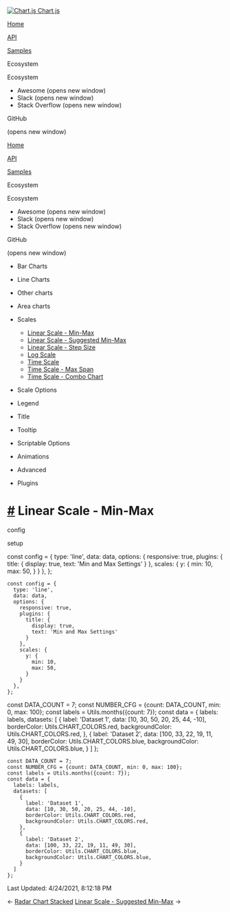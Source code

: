 <a href="/docs/3.2.0/" class="home-link router-link-active"><img src="/docs/3.2.0/favicon.ico" alt="Chart.js" class="logo" /> <span class="site-name can-hide">Chart.js</span></a>

<a href="/docs/3.2.0/" class="nav-link">Home</a>

<a href="/docs/3.2.0/api/" class="nav-link">API</a>

<a href="/docs/3.2.0/samples/" class="nav-link router-link-active">Samples</a>

<span class="title">Ecosystem</span> <span class="arrow down"></span>

<span class="title">Ecosystem</span> <span class="arrow right"></span>

-   Awesome
    <span class="sr-only">(opens new window)</span>
-   Slack
    <span class="sr-only">(opens new window)</span>
-   Stack Overflow
    <span class="sr-only">(opens new window)</span>

GitHub

<span class="sr-only">(opens new window)</span>

<a href="/docs/3.2.0/" class="nav-link">Home</a>

<a href="/docs/3.2.0/api/" class="nav-link">API</a>

<a href="/docs/3.2.0/samples/" class="nav-link router-link-active">Samples</a>

<span class="title">Ecosystem</span> <span class="arrow down"></span>

<span class="title">Ecosystem</span> <span class="arrow right"></span>

-   Awesome
    <span class="sr-only">(opens new window)</span>
-   Slack
    <span class="sr-only">(opens new window)</span>
-   Stack Overflow
    <span class="sr-only">(opens new window)</span>

GitHub

<span class="sr-only">(opens new window)</span>

-   Bar Charts <span class="arrow right"></span>

-   Line Charts <span class="arrow right"></span>

-   Other charts <span class="arrow right"></span>

-   Area charts <span class="arrow right"></span>

-   Scales <span class="arrow down"></span>

    -   <a href="/docs/3.2.0/samples/scales/linear-min-max.html" class="active sidebar-link">Linear Scale - Min-Max</a>
    -   <a href="/docs/3.2.0/samples/scales/linear-min-max-suggested.html" class="sidebar-link">Linear Scale - Suggested Min-Max</a>
    -   <a href="/docs/3.2.0/samples/scales/linear-step-size.html" class="sidebar-link">Linear Scale - Step Size</a>
    -   <a href="/docs/3.2.0/samples/scales/log.html" class="sidebar-link">Log Scale</a>
    -   <a href="/docs/3.2.0/samples/scales/time-line.html" class="sidebar-link">Time Scale</a>
    -   <a href="/docs/3.2.0/samples/scales/time-max-span.html" class="sidebar-link">Time Scale - Max Span</a>
    -   <a href="/docs/3.2.0/samples/scales/time-combo.html" class="sidebar-link">Time Scale - Combo Chart</a>

-   Scale Options <span class="arrow right"></span>

-   Legend <span class="arrow right"></span>

-   Title <span class="arrow right"></span>

-   Tooltip <span class="arrow right"></span>

-   Scriptable Options <span class="arrow right"></span>

-   Animations <span class="arrow right"></span>

-   Advanced <span class="arrow right"></span>

-   Plugins <span class="arrow right"></span>

<a href="#linear-scale-min-max" class="header-anchor">#</a> Linear Scale - Min-Max
==================================================================================

config

setup

<a href="https://github.com/chartjs/Chart.js/blob/master/docs/samples/scales/linear-min-max.md" class="code-editor-tool fab fa-github fa-lg" title="View on GitHub"></a>

const config = { type: 'line', data: data, options: { responsive: true, plugins: { title: { display: true, text: 'Min and Max Settings' } }, scales: { y: { min: 10, max: 50, } } }, };

    const config = {
      type: 'line',
      data: data,
      options: {
        responsive: true,
        plugins: {
          title: {
            display: true,
            text: 'Min and Max Settings'
          }
        },
        scales: {
          y: {
            min: 10,
            max: 50,
          }
        }
      },
    };

const DATA\_COUNT = 7; const NUMBER\_CFG = {count: DATA\_COUNT, min: 0, max: 100}; const labels = Utils.months({count: 7}); const data = { labels: labels, datasets: \[ { label: 'Dataset 1', data: \[10, 30, 50, 20, 25, 44, -10\], borderColor: Utils.CHART\_COLORS.red, backgroundColor: Utils.CHART\_COLORS.red, }, { label: 'Dataset 2', data: \[100, 33, 22, 19, 11, 49, 30\], borderColor: Utils.CHART\_COLORS.blue, backgroundColor: Utils.CHART\_COLORS.blue, } \] };

    const DATA_COUNT = 7;
    const NUMBER_CFG = {count: DATA_COUNT, min: 0, max: 100};
    const labels = Utils.months({count: 7});
    const data = {
      labels: labels,
      datasets: [
        {
          label: 'Dataset 1',
          data: [10, 30, 50, 20, 25, 44, -10],
          borderColor: Utils.CHART_COLORS.red,
          backgroundColor: Utils.CHART_COLORS.red,
        },
        {
          label: 'Dataset 2',
          data: [100, 33, 22, 19, 11, 49, 30],
          borderColor: Utils.CHART_COLORS.blue,
          backgroundColor: Utils.CHART_COLORS.blue,
        }
      ]
    };

<span class="prefix">Last Updated:</span> <span class="time">4/24/2021, 8:12:18 PM</span>

<span class="prev"> ← <a href="/docs/3.2.0/samples/area/radar.html" class="prev">Radar Chart Stacked</a> </span> <span class="next"> [Linear Scale - Suggested Min-Max](/docs/3.2.0/samples/scales/linear-min-max-suggested.html) → </span>

